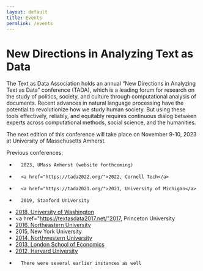 ```yaml
---
layout: default
title: Events
permlink: /events
---
```


# New Directions in Analyzing Text as Data

The Text as Data Association holds an annual “New Directions in Analyzing Text as Data” conference (TADA),
which is
a leading forum for research on the study of politics, society, and culture through computational analysis of documents. Recent advances in natural language processing have the potential to revolutionize how we study human society. But using these tools effectively, reliably, and equitably requires continuous dialog between experts across computational methods, social science, and the humanities.


The next edition of this conference will take place on
November 9-10, 2023 at University of Masschusetts Amherst.

Previous conferences:

-       2023, UMass Amherst (website forthcoming)
-       <a href="https://tada2022.org/">2022, Cornell Tech</a>
-       <a href="https://tada2021.org/">2021, University of Michigan</a>
-       2019, Stanford University
-	<a href="http://web.archive.org/web/20220627214230/https://nlp.washington.edu/tada2018">2018, University of Washington</a>
-	<a href="https://textasdata2017.net/"2017, Princeton University</a>
-	<a href="https://www.northeastern.edu/textasdata2016/">2016, Northeastern University</a>
-	2015, New York University
-	<a href="https://projects.iq.harvard.edu/ptr/uncements/new-directions-analyzing-text-data">2014, Northwestern University</a>
-	<a href="https://kenbenoit.net/new-directions-in-analyzing-text-as-data-workshop-2013/">2013, London School of Economics</a>
-	<a href="https://www.cs.cornell.edu/home/llee/extra/new-directions-analyzing-text-data-2012.html">2012, Harvard University</a>
-       There were several earlier instances as well



<!--
<div>
<iframe src="https://calendar.google.com/calendar/embed?src=ulh7aikc87urba28um67eui7u4%40group.calendar.google.com&ctz=Europe/London" style="border: 0" width="800" height="600" frameborder="0" scrolling="no"></iframe>
</div> -->
